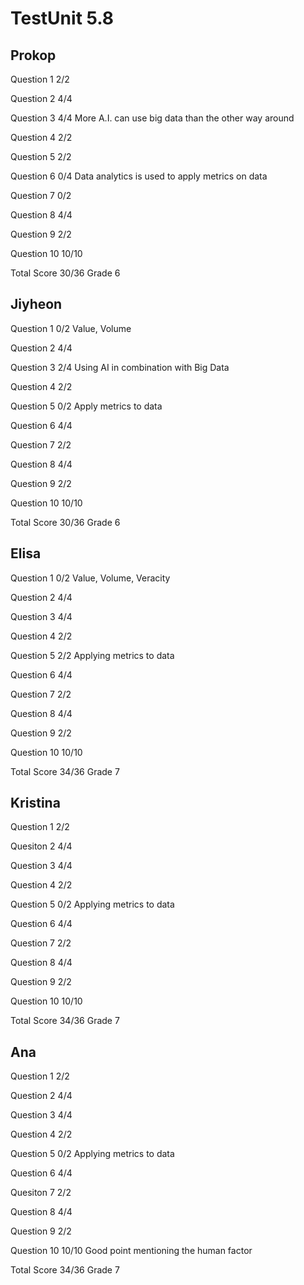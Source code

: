 # TestUnit 5.8

## Prokop

Question 1      2/2

Question 2      4/4

Question  3     4/4
                More A.I. can use big data than the other way around

Question 4      2/2

Question 5      2/2

Question 6      0/4
                Data analytics is used to apply metrics on data

Question 7      0/2

Question 8      4/4

Question 9      2/2

Question 10     10/10

Total Score     30/36 Grade 6

## Jiyheon

Question 1      0/2
                Value, Volume

Question 2      4/4

Question 3      2/4
                Using AI in combination with Big Data

Question 4      2/2

Question 5      0/2
                Apply metrics to data

Question 6      4/4

Question 7      2/2

Question 8      4/4

Question 9      2/2

Question 10     10/10

Total Score     30/36 Grade 6

## Elisa

Question 1      0/2
                Value, Volume, Veracity

Question 2      4/4

Question 3      4/4

Question 4      2/2

Question 5      2/2
                Applying metrics to data

Question 6      4/4

Question 7      2/2

Question 8      4/4

Question 9      2/2

Question 10     10/10

Total Score     34/36 Grade 7

## Kristina

Question 1      2/2

Quesiton 2      4/4

Question 3      4/4

Question 4      2/2

Question 5      0/2
                Applying metrics to data

Question 6      4/4

Question 7      2/2

Question 8      4/4

Question 9      2/2

Question 10     10/10

Total Score     34/36 Grade 7

## Ana

Question 1      2/2

Question 2      4/4

Question 3      4/4

Question 4      2/2

Question 5      0/2
                Applying metrics to data

Question 6      4/4

Quesiton 7      2/2

Question 8      4/4

Question 9      2/2

Question 10     10/10
                Good point mentioning the human factor

Total Score     34/36 Grade 7

